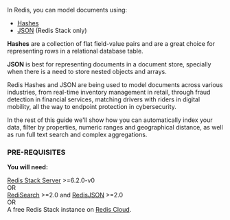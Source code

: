 In Redis, you can model documents using:
*   [Hashes](https://redis.io/topics/data-types#hashes)
*   [JSON](https://oss.redis.com/redisjson/) (Redis Stack only)

**Hashes** are a collection of flat field-value pairs and are a great choice for representing rows in a relational database table.

**JSON** is best for representing documents in a document store, specially when there is a need to store nested objects and arrays. 

Redis Hashes and JSON are being used to model documents across various industries, from real-time inventory management in retail, through fraud detection in financial services, matching drivers with riders in digital mobility, all the way to endpoint protection in cybersecurity.

In the rest of this guide we'll show how you can automatically index your data, filter by properties, numeric ranges and geographical distance, as well as run full text search and complex aggregations. 

### PRE-REQUISITES
**You will need:**

[Redis Stack Server](https://redis.io/download) >=6.2.0-v0 \
OR \
[RediSearch](https://oss.redis.com/redisearch/) >=2.0 and [RedisJSON](https://oss.redis.com/redisjson/) >=2.0 \
OR \
A free Redis Stack instance on [Redis Cloud](https://redis.com/try-free/?utm_source=redis\&utm_medium=app\&utm_campaign=redisinsight_doc_guide).